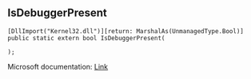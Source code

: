## IsDebuggerPresent

```
[DllImport("Kernel32.dll")][return: MarshalAs(UnmanagedType.Bool)]
public static extern bool IsDebuggerPresent(
   
);
```

Microsoft documentation: [Link](https://docs.microsoft.com/en-us/windows/win32/api/debugapi/nf-debugapi-isdebuggerpresent)
